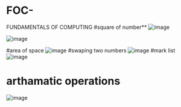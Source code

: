 # FOC-
FUNDAMENTALS OF COMPUTING
#square of number\**
![image](https://user-images.githubusercontent.com/113961764/214480967-69f1a2ca-9f0f-4960-a624-485962a9a5d9.png)

![image](https://user-images.githubusercontent.com/113961764/214481148-e307f7c1-c652-4ca4-9f45-fb48bbfb3a5c.png)

#area of space
![image](https://user-images.githubusercontent.com/113961764/214481237-c4da3cca-d837-4c64-9257-b1fb3d2b9649.png)
#swaping two numbers
![image](https://user-images.githubusercontent.com/113961764/214481376-c12f6c4f-d1bd-4ee8-8616-69b5bda78976.png)
#mark list
![image](https://user-images.githubusercontent.com/113961764/214481482-8c3feea4-1c1f-4b65-a7de-bd776685b716.png)
# arthamatic operations
![image](https://user-images.githubusercontent.com/113961764/214481557-24adedf0-5e2f-4fbd-b187-f51e27a19208.png)
